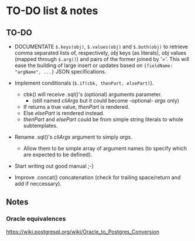 TO-DO list & notes
==================

TO-DO
-----

  * DOCUMENTATE `$.keys(obj)`, `$.values(obj)` and `$.both(obj)` to retrieve
    comma separated lists of, respectively, *obj* keys (as literals), *obj*
    values (mapped through `$.arg()`) and pairs of the former joined by '='.
    This will ease the building of large insert or updates based on
    `{fieldName: "argName", ...}` JSON specifications.

  * Implement conditionals (`$.if(cbk, thenPart, elsePart)`).
    - cbk() will receive .sql()'s (optional) arguments parameter.
      - (still named *cliArgs* but it could become -optional- *args* only)
    - If returns a true value, *thenPart* is rendered.
    - Else *elsePart* is rendered instead.
    - *thenPart* and *elsePart* could be from simple string literals to whole
      subtemplates.

  * Rename .sql()'s *cliArgs* argument to simply *args*.
    - Allow them to be simple array of argument names (to specify which are
      expected to be defined).

  * Start writing out good manual ;-)

  * Improve .concat() concatenation (check for trailing space/return and add if
    neccessary).


Notes
-----

### Oracle equivalences

https://wiki.postgresql.org/wiki/Oracle_to_Postgres_Conversion

